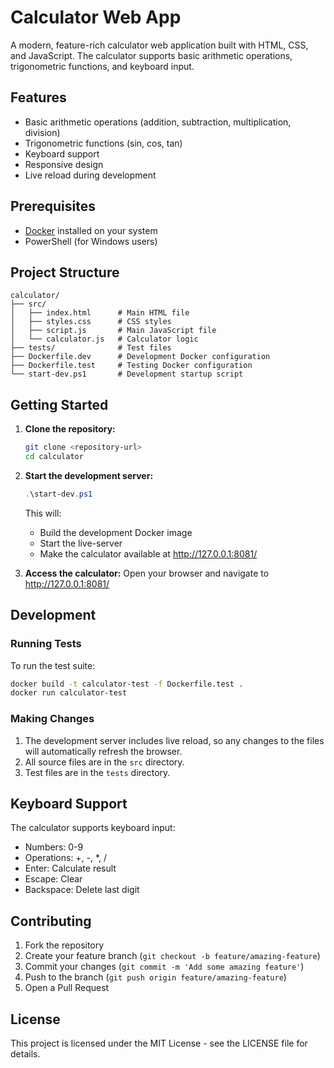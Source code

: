 # Calculator Web App

A modern, feature-rich calculator web application built with HTML, CSS, and JavaScript. The calculator supports basic arithmetic operations, trigonometric functions, and keyboard input.

## Features

- Basic arithmetic operations (addition, subtraction, multiplication, division)
- Trigonometric functions (sin, cos, tan)
- Keyboard support
- Responsive design
- Live reload during development

## Prerequisites

- [Docker](https://www.docker.com/products/docker-desktop/) installed on your system
- PowerShell (for Windows users)

## Project Structure

```
calculator/
├── src/
│   ├── index.html      # Main HTML file
│   ├── styles.css      # CSS styles
│   ├── script.js       # Main JavaScript file
│   └── calculator.js   # Calculator logic
├── tests/              # Test files
├── Dockerfile.dev      # Development Docker configuration
├── Dockerfile.test     # Testing Docker configuration
└── start-dev.ps1       # Development startup script
```

## Getting Started

1. **Clone the repository:**

    ```bash
    git clone <repository-url>
    cd calculator
    ```

2. **Start the development server:**

    ```powershell
    .\start-dev.ps1
    ```

    This will:

    - Build the development Docker image
    - Start the live-server
    - Make the calculator available at http://127.0.0.1:8081/

3. **Access the calculator:**
   Open your browser and navigate to http://127.0.0.1:8081/

## Development

### Running Tests

To run the test suite:

```bash
docker build -t calculator-test -f Dockerfile.test .
docker run calculator-test
```

### Making Changes

1. The development server includes live reload, so any changes to the files will automatically refresh the browser.
2. All source files are in the `src` directory.
3. Test files are in the `tests` directory.

## Keyboard Support

The calculator supports keyboard input:

- Numbers: 0-9
- Operations: +, -, \*, /
- Enter: Calculate result
- Escape: Clear
- Backspace: Delete last digit

## Contributing

1. Fork the repository
2. Create your feature branch (`git checkout -b feature/amazing-feature`)
3. Commit your changes (`git commit -m 'Add some amazing feature'`)
4. Push to the branch (`git push origin feature/amazing-feature`)
5. Open a Pull Request

## License

This project is licensed under the MIT License - see the LICENSE file for details.
